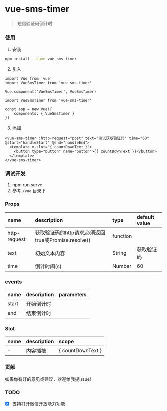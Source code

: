 # vue-sms-timer
> 短信验证码倒计时

### 使用
1. 安装
```bash
npm install --save vue-sms-timer
```

2. 引入

```global
import Vue from 'vue'
import VueSmsTimer from 'vue-sms-timer'

Vue.component('VueSmsTimer', VueSmsTimer)
```

```something
import VueSmsTimer from 'vue-sms-timer'

const app = new Vue({
    components: { VueSmsTimer }
})
```

3. 添加
```
<vue-sms-timer :http-request="post" text="测试获取验证码" time="60" @start="handleStart" @end="handleEnd">
  <template v-slot="{ countDownText }">
    <button type="button" name="button">{{ countDownText }}</button>
  </template>
</vue-sms-timer>
```

### 调试开发
1. npm run serve
2. 参考 `/vue` 目录下

### Props

| name     | description              | type     | default value |
| :---------------- | :----------------------- | :------  | :------------ |
| http-request            |  获取验证码的http请求,必须返回true或Promise.resolve()                | function    |         |
| text             | 初始文本内容                 | String    | 获取验证码          |
| time            | 倒计时间(s)                 | Number    | 60          |

### events

| name     | description              | parameters     |
| :---------------- | :----------------------- | :------  |
| start            | 开始倒计时                 |     |
| end            | 结束倒计时                 |     |

### Slot

| name     | description              | scope     |
| :---------------- | :----------------------- | :------  |
| -            | 内容插槽                 | { countDownText }    |

### 贡献
如果你有好的意见或建议，欢迎给我提issue!

### TODO
* [x] 支持打开微信开放能力功能
